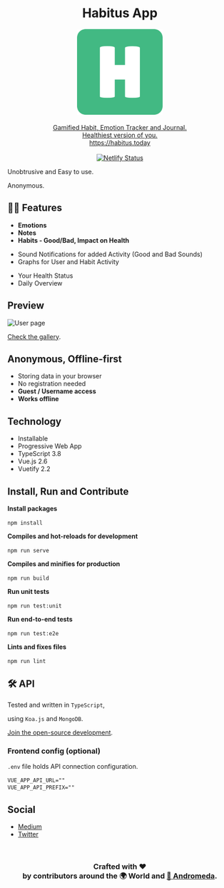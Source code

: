 <h1 align="center">Habitus App</h1>
<p align="center">
  <a href="https://habitus.today"><img src="public/img/icons/logo.png"  alt="Habitus Logo" /></a>
  <br />
  <br />
  <a href="https://habitus.today">Gamified Habit, Emotion Tracker and Journal.</a>
  <br />
  <a href="https://habitus.today">Healthiest version of you.</a>
  <br />
  <a href="https://habitus.today">https://habitus.today</a>
  <br />
  <br />
  <a href="https://app.netlify.com/sites/andromeda-habitus/deploys"><img src="https://api.netlify.com/api/v1/badges/697e3f91-eed9-460f-8f92-14ed2f9da5fb/deploy-status" alt="Netlify Status" /></a>
</p>

Unobtrusive and Easy to use.

Anonymous.

## 🏄‍♂️ Features

- **Emotions**
- **Notes**
- **Habits - Good/Bad, Impact on Health**

* Sound Notifications for added Activity (Good and Bad Sounds)
* Graphs for User and Habit Activity

- Your Health Status
- Daily Overview

## Preview

![User page](https://i.imgur.com/v8HgZjy.png)

[Check the gallery](https://imgur.com/gallery/9X7WC6U).

## Anonymous, Offline-first

- Storing data in your browser
- No registration needed
- **Guest / Username access**
- **Works offline**

## Technology

- Installable
- Progressive Web App
- TypeScript 3.8
- Vue.js 2.6
- Vuetify 2.2

## Install, Run and Contribute

**Install packages**

`npm install`

**Compiles and hot-reloads for development**

`npm run serve`

**Compiles and minifies for production**

`npm run build`

**Run unit tests**

`npm run test:unit`

**Run end-to-end tests**

`npm run test:e2e`

**Lints and fixes files**

`npm run lint`

## 🛠 API

Tested and written in `TypeScript`,

using `Koa.js` and `MongoDB`.

[Join the open-source development](https://github.com/AndromedaTechnology/habitus-api).

### Frontend config (optional)

`.env` file holds API connection configuration.

```
VUE_APP_API_URL=""
VUE_APP_API_PREFIX=""
```

## Social

- [Medium](https://medium.com/@habitus.today)
- [Twitter](https://twitter.com/HabitusToday)

<br/>
<h3 align="center">
  Crafted with ❤️ <br />
  by contributors around the 🌍 World and <a href="https://andromeda.technology/">🌌 Andromeda</a>.
</h3>